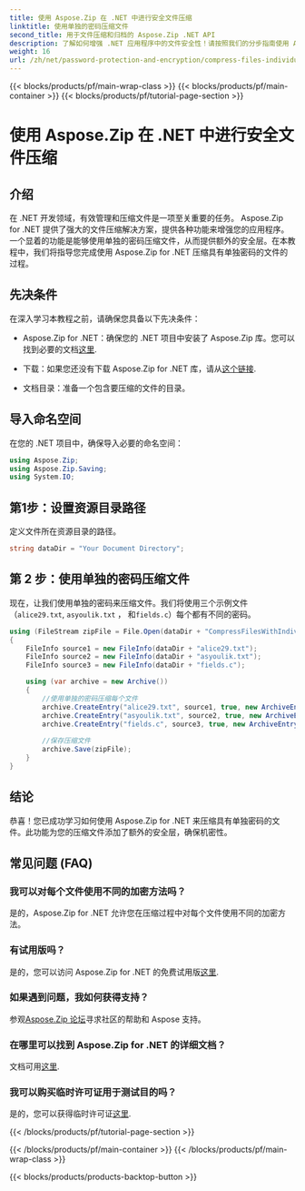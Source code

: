 ```yaml
---
title: 使用 Aspose.Zip 在 .NET 中进行安全文件压缩
linktitle: 使用单独的密码压缩文件
second_title: 用于文件压缩和归档的 Aspose.Zip .NET API
description: 了解如何增强 .NET 应用程序中的文件安全性！请按照我们的分步指南使用 Aspose.Zip for .NET 压缩具有单独密码的文件。
weight: 16
url: /zh/net/password-protection-and-encryption/compress-files-individual-passwords/
---
```


{{< blocks/products/pf/main-wrap-class >}}
{{< blocks/products/pf/main-container >}}
{{< blocks/products/pf/tutorial-page-section >}}

# 使用 Aspose.Zip 在 .NET 中进行安全文件压缩


## 介绍

在 .NET 开发领域，有效管理和压缩文件是一项至关重要的任务。 Aspose.Zip for .NET 提供了强大的文件压缩解决方案，提供各种功能来增强您的应用程序。一个显着的功能是能够使用单独的密码压缩文件，从而提供额外的安全层。在本教程中，我们将指导您完成使用 Aspose.Zip for .NET 压缩具有单独密码的文件的过程。

## 先决条件

在深入学习本教程之前，请确保您具备以下先决条件：

-  Aspose.Zip for .NET：确保您的 .NET 项目中安装了 Aspose.Zip 库。您可以找到必要的文档[这里](https://reference.aspose.com/zip/net/).

- 下载：如果您还没有下载 Aspose.Zip for .NET 库，请从[这个链接](https://releases.aspose.com/zip/net/).

- 文档目录：准备一个包含要压缩的文件的目录。

## 导入命名空间

在您的 .NET 项目中，确保导入必要的命名空间：

```csharp
using Aspose.Zip;
using Aspose.Zip.Saving;
using System.IO;
```

## 第1步：设置资源目录路径

定义文件所在资源目录的路径。

```csharp
string dataDir = "Your Document Directory";
```

## 第 2 步：使用单独的密码压缩文件

现在，让我们使用单独的密码来压缩文件。我们将使用三个示例文件（`alice29.txt`, `asyoulik.txt` ， 和`fields.c`）每个都有不同的密码。

```csharp
using (FileStream zipFile = File.Open(dataDir + "CompressFilesWithIndividualPasswords_out.zip", FileMode.Create))
{
    FileInfo source1 = new FileInfo(dataDir + "alice29.txt");
    FileInfo source2 = new FileInfo(dataDir + "asyoulik.txt");
    FileInfo source3 = new FileInfo(dataDir + "fields.c");

    using (var archive = new Archive())
    {
        //使用单独的密码压缩每个文件
        archive.CreateEntry("alice29.txt", source1, true, new ArchiveEntrySettings(new DeflateCompressionSettings(), new TraditionalEncryptionSettings("pass1")));
        archive.CreateEntry("asyoulik.txt", source2, true, new ArchiveEntrySettings(new DeflateCompressionSettings(), new AesEcryptionSettings("pass2", EncryptionMethod.AES128)));
        archive.CreateEntry("fields.c", source3, true, new ArchiveEntrySettings(new DeflateCompressionSettings(), new AesEcryptionSettings("pass3", EncryptionMethod.AES256)));
        
        //保存压缩文件
        archive.Save(zipFile);
    }
}
```

## 结论

恭喜！您已成功学习如何使用 Aspose.Zip for .NET 来压缩具有单独密码的文件。此功能为您的压缩文件添加了额外的安全层，确保机密性。

## 常见问题 (FAQ)

### 我可以对每个文件使用不同的加密方法吗？
是的，Aspose.Zip for .NET 允许您在压缩过程中对每个文件使用不同的加密方法。

### 有试用版吗？
是的，您可以访问 Aspose.Zip for .NET 的免费试用版[这里](https://releases.aspose.com/).

### 如果遇到问题，我如何获得支持？
参观[Aspose.Zip 论坛](https://forum.aspose.com/c/zip/37)寻求社区的帮助和 Aspose 支持。

### 在哪里可以找到 Aspose.Zip for .NET 的详细文档？
文档可用[这里](https://reference.aspose.com/zip/net/).

### 我可以购买临时许可证用于测试目的吗？
是的，您可以获得临时许可证[这里](https://purchase.aspose.com/temporary-license/).

{{< /blocks/products/pf/tutorial-page-section >}}

{{< /blocks/products/pf/main-container >}}
{{< /blocks/products/pf/main-wrap-class >}}

{{< blocks/products/products-backtop-button >}}
